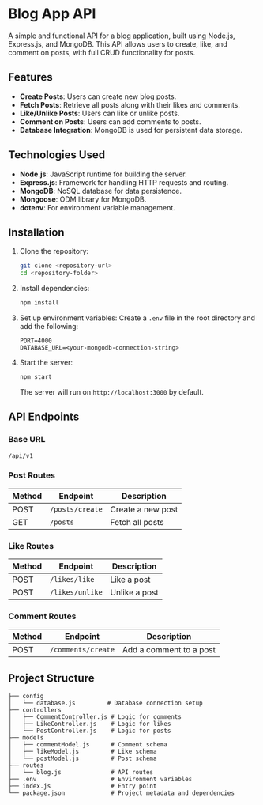# Blog App API

A simple and functional API for a blog application, built using Node.js, Express.js, and MongoDB. This API allows users to create, like, and comment on posts, with full CRUD functionality for posts.

## Features

- **Create Posts**: Users can create new blog posts.
- **Fetch Posts**: Retrieve all posts along with their likes and comments.
- **Like/Unlike Posts**: Users can like or unlike posts.
- **Comment on Posts**: Users can add comments to posts.
- **Database Integration**: MongoDB is used for persistent data storage.

## Technologies Used

- **Node.js**: JavaScript runtime for building the server.
- **Express.js**: Framework for handling HTTP requests and routing.
- **MongoDB**: NoSQL database for data persistence.
- **Mongoose**: ODM library for MongoDB.
- **dotenv**: For environment variable management.

## Installation

1. Clone the repository:
   ```bash
   git clone <repository-url>
   cd <repository-folder>
   ```

2. Install dependencies:
   ```bash
   npm install
   ```

3. Set up environment variables:
   Create a `.env` file in the root directory and add the following:
   ```env
   PORT=4000
   DATABASE_URL=<your-mongodb-connection-string>
   ```

4. Start the server:
   ```bash
   npm start
   ```

   The server will run on `http://localhost:3000` by default.

## API Endpoints

### Base URL
`/api/v1`

### Post Routes

| Method | Endpoint        | Description             |
|--------|-----------------|-------------------------|
| POST   | `/posts/create` | Create a new post       |
| GET    | `/posts`        | Fetch all posts         |

### Like Routes

| Method | Endpoint       | Description            |
|--------|----------------|------------------------|
| POST   | `/likes/like`  | Like a post            |
| POST   | `/likes/unlike`| Unlike a post          |

### Comment Routes

| Method | Endpoint           | Description             |
|--------|--------------------|-------------------------|
| POST   | `/comments/create` | Add a comment to a post |

## Project Structure

```
├── config
│   └── database.js         # Database connection setup
├── controllers
│   ├── CommentController.js # Logic for comments
│   ├── LikeController.js    # Logic for likes
│   └── PostController.js    # Logic for posts
├── models
│   ├── commentModel.js      # Comment schema
│   ├── likeModel.js         # Like schema
│   └── postModel.js         # Post schema
├── routes
│   └── blog.js              # API routes
├── .env                     # Environment variables
├── index.js                 # Entry point
└── package.json             # Project metadata and dependencies
```

